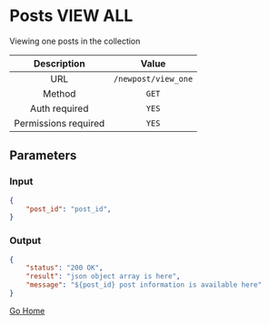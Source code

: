 # Posts VIEW ALL

Viewing one posts in the collection

|      Description      |           Value           |
|:--------------------: |:------------------------: |
| URL                   | `/newpost/view_one`  |
| Method                | `GET`                     |
| Auth required         | `YES`                     |
| Permissions required  | `YES`                    |

## Parameters

### Input

```json
{
    "post_id": "post_id",
}
```

### Output

```json
{
    "status": "200 OK",
    "result": "json object array is here",
    "message": "${post_id} post information is available here"
}
```

[Go Home](../README.md)
